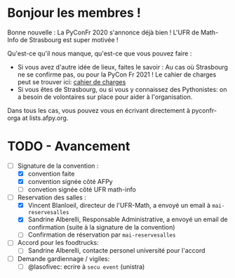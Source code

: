 Bonjour les membres !
=====================

Bonne nouvelle : La PyConFr 2020 s'annonce déjà bien !
L'UFR de Math-Info de Strasbourg est super motivée !

Qu'est-ce qu'il nous manque, qu'est-ce que vous pouvez faire :

- Si vous avez d'autre idée de lieux, faites le savoir :
  Au cas où Strasbourg ne se confirme pas, ou pour la PyCon Fr 2021 !
  Le cahier de charges peut se trouver ici: [cahier de charges]
- Si vous êtes de Strasbourg, ou si vous y connaissez des Pythonistes:
  on a besoin de volontaires sur place pour aider à l'organisation.

Dans tous les cas, vous pouvez vous en écrivant directement à pyconfr-orga at lists.afpy.org.

[cahier de charges]: cdc-choix-du-lieux.md

TODO - Avancement
=================

- [ ] Signature de la convention :
  - [x] convention faite
  - [x] convention signée côté AFPy
  - [ ] convetion signée côté UFR math-info
- [ ] Reservation des salles :
  - [x] Vincent Blanloeil, directeur de l'UFR-Math, a envoyé un email à `mai-reservesalles`
  - [x] Sandrine Alberelli, Responsable Administrative, a envoyé un email de confirmation (suite à la signature de la convention)
  - [ ] Confirmation de réservation par `mai-reservesalles`
- [ ] Accord pour les foodtrucks:
  - [ ] Sandrine Alberelli, contacte personel université pour l'accord
- [ ] Demande gardiennage / vigiles:
  - [ ] @lasofivec: ecrire à `secu event` (unistra)
